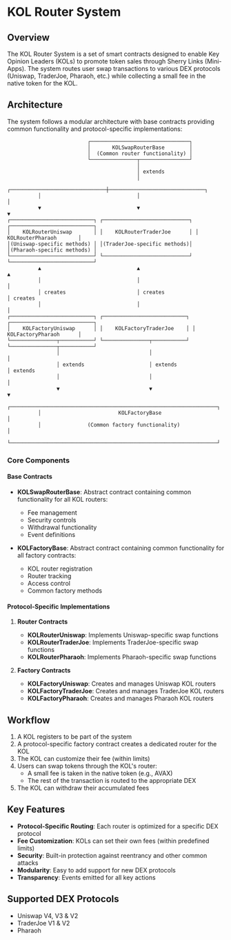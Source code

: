 # KOL Router System

## Overview
The KOL Router System is a set of smart contracts designed to enable Key Opinion Leaders (KOLs) to promote token sales through Sherry Links (Mini-Apps). The system routes user swap transactions to various DEX protocols (Uniswap, TraderJoe, Pharaoh, etc.) while collecting a small fee in the native token for the KOL.

## Architecture

The system follows a modular architecture with base contracts providing common functionality and protocol-specific implementations:

```
                          ┌────────────────────────────────┐
                          │       KOLSwapRouterBase        │
                          │  (Common router functionality) │
                          └───────────────┬────────────────┘
                                          │
                                          │ extends
                                          │
          ┌───────────────────────────────┼───────────────────────────────┐
          │                               │                               │
          ▼                               ▼                               ▼
┌───────────────────────────┐ ┌────────────────────────────┐ ┌───────────────────────────┐
│    KOLRouterUniswap       │ │    KOLRouterTraderJoe      │ │    KOLRouterPharaoh       │
│(Uniswap-specific methods) │ │(TraderJoe-specific methods)│ │(Pharaoh-specific methods) │
└───────────────────────────┘ └────────────────────────────┘ └───────────────────────────┘
          ▲                               ▲                               ▲
          │                               │                               │
          │ creates                       │ creates                       │ creates
          │                               │                               │
┌───────────────────────────┐ ┌───────────────────────────┐ ┌───────────────────────────┐
│    KOLFactoryUniswap      │ │    KOLFactoryTraderJoe    │ │    KOLFactoryPharaoh      │
└───────────────┬───────────┘ └───────────────┬───────────┘ └───────────────┬───────────┘
                │                             │                             │
                │ extends                     │ extends                     │ extends
                │                             │                             │
                ▼                             ▼                             ▼
          ┌───────────────────────────────────────────────────────────────────┐
          │                         KOLFactoryBase                            │
          │               (Common factory functionality)                      │
          └───────────────────────────────────────────────────────────────────┘
```

### Core Components

#### Base Contracts
- **KOLSwapRouterBase**: Abstract contract containing common functionality for all KOL routers:
  - Fee management
  - Security controls
  - Withdrawal functionality
  - Event definitions

- **KOLFactoryBase**: Abstract contract containing common functionality for all factory contracts:
  - KOL router registration
  - Router tracking
  - Access control
  - Common factory methods

#### Protocol-Specific Implementations

1. **Router Contracts**
   - **KOLRouterUniswap**: Implements Uniswap-specific swap functions
   - **KOLRouterTraderJoe**: Implements TraderJoe-specific swap functions
   - **KOLRouterPharaoh**: Implements Pharaoh-specific swap functions

2. **Factory Contracts**
   - **KOLFactoryUniswap**: Creates and manages Uniswap KOL routers
   - **KOLFactoryTraderJoe**: Creates and manages TraderJoe KOL routers
   - **KOLFactoryPharaoh**: Creates and manages Pharaoh KOL routers

## Workflow

1. A KOL registers to be part of the system
2. A protocol-specific factory contract creates a dedicated router for the KOL
3. The KOL can customize their fee (within limits)
4. Users can swap tokens through the KOL's router:
   - A small fee is taken in the native token (e.g., AVAX)
   - The rest of the transaction is routed to the appropriate DEX
5. The KOL can withdraw their accumulated fees

## Key Features

- **Protocol-Specific Routing**: Each router is optimized for a specific DEX protocol
- **Fee Customization**: KOLs can set their own fees (within predefined limits)
- **Security**: Built-in protection against reentrancy and other common attacks
- **Modularity**: Easy to add support for new DEX protocols
- **Transparency**: Events emitted for all key actions

## Supported DEX Protocols

- Uniswap V4, V3 & V2
- TraderJoe V1 & V2
- Pharaoh
